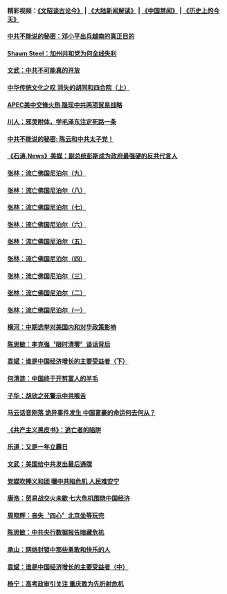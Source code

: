 #### 精彩视频：[《文昭谈古论今》](https://github.com/gfw-breaker/wenzhao/blob/master/README.md?t=11192131) | [《大陆新闻解读》](https://github.com/gfw-breaker/ntdtv-comedy/blob/master/README.md?t=11192131) | [《中国禁闻》](https://github.com/gfw-breaker/ntdtv-news/blob/master/README.md?t=11192131) | [《历史上的今天》](https://github.com/gfw-breaker/today-in-history/blob/master/README.md?t=11192131) 

#### [中共不能说的秘密：邓小平出兵越南的真正目的](../pages/news207/a1399906.md?t=11192131) 

#### [Shawn Steel：加州共和党为何全线失利](../pages/news207/a1399892.md?t=11192131) 

#### [文武：中共不可能真的开放](../pages/news207/a1399891.md?t=11192131) 

#### [中华传统文化之叹 消失的胡同和四合院（上）](../pages/news207/a1399890.md?t=11192131) 

#### [APEC美中交锋火热 隐现中共两项贸易战略](../pages/news207/a1399889.md?t=11192131) 

#### [川人：邪灵附体，学毛泽东注定死路一条](../pages/news207/a1399888.md?t=11192131) 

#### [中共不能说的秘密: 陈云和中共太子党！](../pages/news207/a1399747.md?t=11192131) 

#### [《石涛.News》美媒：副总统彭斯成为政府最强硬的反共代言人](../pages/news207/a1399809.md?t=11192131) 


#### [张林：流亡佛国尼泊尔（九）](../pages/news207/a1399718.md?t=11192131) 

#### [张林：流亡佛国尼泊尔（八）](../pages/news207/a1399710.md?t=11192131) 

#### [张林：流亡佛国尼泊尔（七）](../pages/news207/a1399712.md?t=11192131) 

#### [张林：流亡佛国尼泊尔（六）](../pages/news207/a1399707.md?t=11192131) 

#### [张林：流亡佛国尼泊尔（五）](../pages/news207/a1399701.md?t=11192131) 

#### [张林：流亡佛国尼泊尔（四）](../pages/news207/a1399698.md?t=11192131) 

#### [张林：流亡佛国尼泊尔（三）](../pages/news207/a1399697.md?t=11192131) 

#### [张林：流亡佛国尼泊尔（二）](../pages/news207/a1399696.md?t=11192131) 

#### [张林：流亡佛国尼泊尔（一）](../pages/news207/a1399695.md?t=11192131) 

#### [横河：中期选举对美国内和对华政策影响](../pages/news207/a1399694.md?t=11192131) 

#### [陈思敏：李克强〝限时清零〞谈话背后](../pages/news207/a1399627.md?t=11192131) 

#### [袁斌：谁是中国经济增长的主要受益者（下）](../pages/news207/a1399626.md?t=11192131) 

#### [何清涟：中国终于开剪富人的羊毛](../pages/news207/a1399624.md?t=11192131) 

#### [子华：胡欣之死警示中共喉舌](../pages/news207/a1399623.md?t=11192131) 

#### [马云话音刚落 诡异事件发生 中国富豪的命运何去何从？](../pages/news207/a1399573.md?t=11192131) 

#### [《共产主义黑皮书》：逃亡者的陷阱](../pages/news207/a1399575.md?t=11192131) 

#### [乐道：又是一年立霾日](../pages/news207/a1399482.md?t=11192131) 

#### [文武：美国给中共发出最后通牒](../pages/news207/a1399480.md?t=11192131) 

#### [党媒吹捧义和团 曝中共陷危机 人民难安宁](../pages/news207/a1399476.md?t=11192131) 

#### [唐浩：贸易战交火未歇 七大危机围烧中国经济](../pages/news207/a1399474.md?t=11192131) 

#### [周晓辉：丧失〝四心〞北京坐等玩完](../pages/news207/a1399473.md?t=11192131) 


#### [陈思敏：中共央行数据报告暗藏危机](../pages/news207/a1399383.md?t=11192131) 

#### [承山：网络封锁中那些勇敢和快乐的人](../pages/news207/a1399382.md?t=11192131) 

#### [袁斌：谁是中国经济增长的主要受益者（中）](../pages/news207/a1399380.md?t=11192131) 

#### [杨宁：高考政审引关注 重庆敢为先折射危机](../pages/news207/a1399345.md?t=11192131) 

